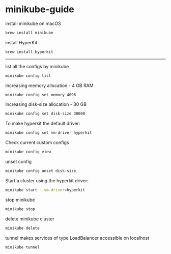 # minikube-guide

install minikube on macOS
```bash
brew install minikube
```

install HyperKit
```bash
brew install hyperkit
```
---



list all the configs by minikube
```bash
minikube config list
```

Increasing memory allocation - 4 GB RAM
```bash
minikube config set memory 4096
```

Increasing disk-size allocation - 30 GB
```bash
minikube config set disk-size 30000
```

To make hyperkit the default driver:
```bash
minikube config set vm-driver hyperkit
```

Check current custom configs
```bash
minikube config view
```

unset config
```bash
minikube config unset disk-size
```

Start a cluster using the hyperkit driver:
```bash
minikube start --vm-driver=hyperkit
```

stop minikube
```bash
minikube stop
```

delete minikube cluster
```bash
minikube delete
```

tunnel makes services of type LoadBalancer accessible on localhost
```bash
minikube tunnel
```
